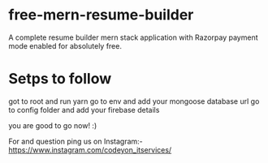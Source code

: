 # free-mern-resume-builder
A complete resume builder mern stack application with Razorpay payment mode enabled for absolutely free.

# Setps to follow
got to root and run yarn
go to env and add your mongoose database url
go to config folder and add your firebase details

you are good to go now! :)

For and question ping us on Instagram:- https://www.instagram.com/codeyon_itservices/
